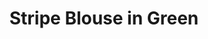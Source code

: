 ---
title: Stripe Blouse in Green
price: 5,000

description: Made of soft and natural nude cotton fabric, which feels really nice on your skin. Loose silhouette gives comfort and freedom of movement. The contrast piping imitates incompleteness and hangs relaxedly around your neck.

composition: 95% cotton, 5% polyester
sizes: Available in two sizes (S, M)  
---